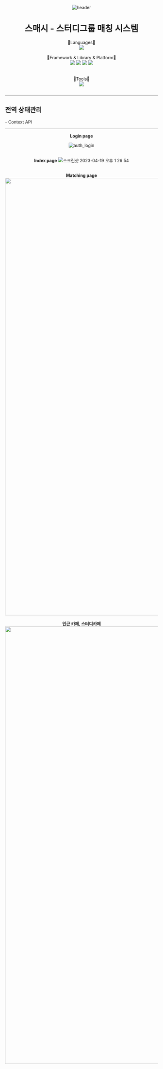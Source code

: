<div align="center">

![header](https://capsule-render.vercel.app/api?type=waving&text=스매시&height=250&fontColor=FFFFFF&fontSize=60&fontAlignY=40&color=timeGradient)
# 스매시 - 스터디그룹 매칭 시스템
<div align="center">📗Languages📗</div>
<div align="center">
  <img src="https://img.shields.io/badge/JavaScript-F7DF1E?style=for-the-badge&logo=JavaScript&logoColor=white"/>
</div>  
<br/>

<div align="center">📕Framework & Library & Platform📕</div>
<div align="center">
  <img src="https://img.shields.io/badge/React-61DAFB?style=for-the-badge&logo=react&logoColor=white"/>
  <img src="https://img.shields.io/badge/Axios-5A29E4?style=for-the-badge&logo=Axios&logoColor=white"/>
  <img src="https://img.shields.io/badge/Next.js-000000?style=for-the-badge&logo=Next.js&logoColor=white"/>
  <img src="https://img.shields.io/badge/styledcomponents-DB7093?style=for-the-badge&logo=styledcomponents&logoColor=white"/>
</div>
<br/>
<br/>

<div align="center">📙Tools📙</div>
<div align="center">
  <img src="https://img.shields.io/badge/Visual Studio Code-007ACC?style=for-the-badge&logo=Visual Studio Code&logoColor=white"/>
</div>
<br />
<hr/>
<div align="left">
<h2>전역 상태관리</h2>
- Context API
<br/>
</div>

<hr/>

<div align="center">
<b>Login page</b>

![auth_login](https://user-images.githubusercontent.com/114549939/232966012-b5dc54e9-4c35-40e0-b0eb-1df397175197.gif)
<br />
<br />

<b>Index page</b>
![스크린샷 2023-04-19 오후 1 26 54](https://user-images.githubusercontent.com/114549939/232966968-6119969e-fbfa-4d1d-b5a8-d8066030ea6c.png)
<br />
<br />

<b>Matching page</b>
<img width="1440" alt="스크린샷 2023-05-10 오전 9 55 25" src="https://github.com/mintmin0320/tutoring/assets/114549939/c13e2bed-f87a-4a20-9011-596711ba5700">
  <br/>  
<b>인근 카페, 스터디카페</b>
<img width="1440" alt="스크린샷 2023-05-10 오전 9 57 26" src="https://github.com/mintmin0320/tutoring/assets/114549939/a365129d-ca65-4682-b2e0-4f89d8547b7f">

</div>
<br/>  
  </div>
